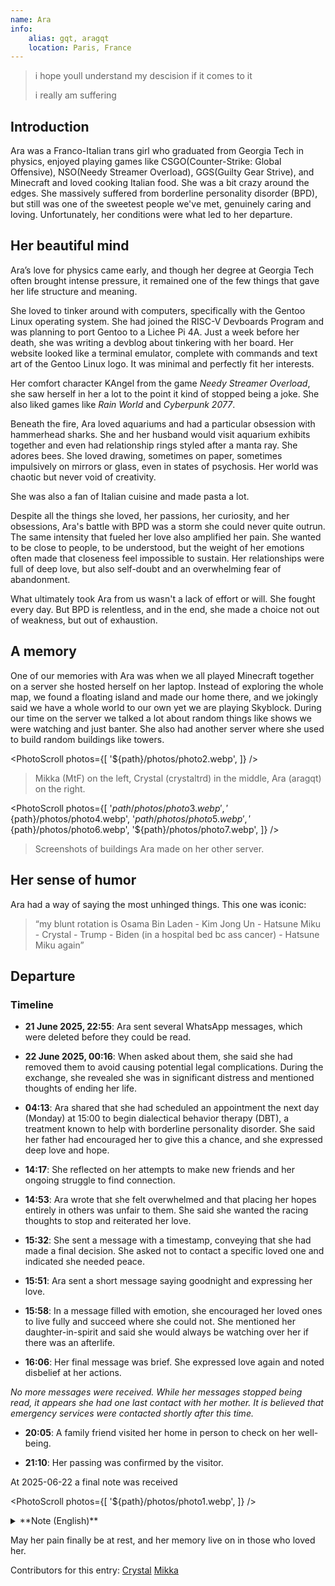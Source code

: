 ```yaml
---
name: Ara
info:
    alias: gqt, aragqt
    location: Paris, France
---
```


<!-- (Original Language: Engish) -->

> i hope youll understand my descision if it comes to it
> 
> i really am suffering

## Introduction

Ara was a Franco-Italian trans girl who graduated from Georgia Tech in physics, enjoyed playing games like CSGO(Counter-Strike: Global Offensive), NSO(Needy Streamer Overload), GGS(Guilty Gear Strive), and Minecraft and loved cooking Italian food. She was a bit crazy around the edges. She massively suffered from borderline personality disorder (BPD), but still was one of the sweetest people we've met, genuinely caring and loving. Unfortunately, her conditions were what led to her departure.

## Her beautiful mind

Ara’s love for physics came early, and though her degree at Georgia Tech often brought intense pressure, it remained one of the few things that gave her life structure and meaning.

She loved to tinker around with computers, specifically with the Gentoo Linux operating system. She had joined the RISC-V Devboards Program and was planning to port Gentoo to a Lichee Pi 4A. Just a week before her death, she was writing a devblog about tinkering with her board. Her website looked like a terminal emulator, complete with commands and text art of the Gentoo Linux logo. It was minimal and perfectly fit her interests.

Her comfort character KAngel from the game *Needy Streamer Overload*, she saw herself in her a lot to the point it kind of stopped being a joke. She also liked games like *Rain World* and *Cyberpunk 2077*.

Beneath the fire, Ara loved aquariums and had a particular obsession with hammerhead sharks. She and her husband would visit aquarium exhibits together and even had relationship rings styled after a manta ray. She adores bees. She loved drawing, sometimes on paper, sometimes impulsively on mirrors or glass, even in states of psychosis. Her world was chaotic but never void of creativity.

She was also a fan of Italian cuisine and made pasta a lot.

Despite all the things she loved, her passions, her curiosity, and her obsessions, Ara's battle with BPD was a storm she could never quite outrun. The same intensity that fueled her love also amplified her pain. She wanted to be close to people, to be understood, but the weight of her emotions often made that closeness feel impossible to sustain. Her relationships were full of deep love, but also self-doubt and an overwhelming fear of abandonment.

What ultimately took Ara from us wasn't a lack of effort or will. She fought every day. But BPD is relentless, and in the end, she made a choice not out of weakness, but out of exhaustion.

## A memory

One of our memories with Ara was when we all played Minecraft together on a server she hosted herself on her laptop. Instead of exploring the whole map, we found a floating island and made our home there, and we jokingly said we have a whole world to our own yet we are playing Skyblock. During our time on the server we talked a lot about random things like shows we were watching and just banter. She also had another server where she used to build random buildings like towers.

<PhotoScroll photos={[
    '${path}/photos/photo2.webp',
]} />

> Mikka (MtF) on the left, Crystal (crystaltrd) in the middle, Ara (aragqt) on the right.

<PhotoScroll photos={[
    '${path}/photos/photo3.webp',
    '${path}/photos/photo4.webp',
    '${path}/photos/photo5.webp',
    '${path}/photos/photo6.webp',
    '${path}/photos/photo7.webp',
]} />

> Screenshots of buildings Ara made on her other server.

## Her sense of humor

Ara had a way of saying the most unhinged things. This one was iconic:

> “my blunt rotation is Osama Bin Laden - Kim Jong Un - Hatsune Miku - Crystal - Trump - Biden (in a hospital bed bc ass cancer) - Hatsune Miku again”

## Departure

### Timeline

- **21 June 2025, 22:55**: Ara sent several WhatsApp messages, which were deleted before they could be read.

- **22 June 2025, 00:16**: When asked about them, she said she had removed them to avoid causing potential legal complications. During the exchange, she revealed she was in significant distress and mentioned thoughts of ending her life.

- **04:13**: Ara shared that she had scheduled an appointment the next day (Monday) at 15:00 to begin dialectical behavior therapy (DBT), a treatment known to help with borderline personality disorder. She said her father had encouraged her to give this a chance, and she expressed deep love and hope.

- **14:17**: She reflected on her attempts to make new friends and her ongoing struggle to find connection.

- **14:53**: Ara wrote that she felt overwhelmed and that placing her hopes entirely in others was unfair to them. She said she wanted the racing thoughts to stop and reiterated her love.

- **15:32**: She sent a message with a timestamp, conveying that she had made a final decision. She asked not to contact a specific loved one and indicated she needed peace.

- **15:51**: Ara sent a short message saying goodnight and expressing her love.

- **15:58**: In a message filled with emotion, she encouraged her loved ones to live fully and succeed where she could not. She mentioned her daughter-in-spirit and said she would always be watching over her if there was an afterlife.

- **16:06**: Her final message was brief. She expressed love again and noted disbelief at her actions.

*No more messages were received. While her messages stopped being read, it appears she had one last contact with her mother. It is believed that emergency services were contacted shortly after this time.*

- **20:05**: A family friend visited her home in person to check on her well-being.

- **21:10**: Her passing was confirmed by the visitor.

At 2025-06-22 a final note was received

<PhotoScroll photos={[
    '${path}/photos/photo1.webp',
]} />

<details>
<summary>**Note (English)**</summary>

> I don't give a fuck what you label me as
> 
> I just can't keep living like this
> 
> Literally can't. Thoughts racing through my head all the time, tried every med, no therapy has helped nor will help.
> 
> Hope you respect my decision. I've gotten my degree. It's all I ever wanted and I finally have it.
> 
> My brain is too fucking rotten to do anything further than that. I have peaked in a world that is very clearly going to shit.
> 
> Friends understandably distance themselves from me (and admit it), because it's just too much negativity and heavy shit all the time.
> 
> But that's besides the point.
> 
> It is nice for everything to finally be over, not stressing about anything, no more paranoia, no more stalking pieces of shit to worry about, no more needing to put effort into anything, no more need to feel like the fucking parasitic scum of the earth. Either that or I become a corporate wageslave.
> 
> It's clearer and clearer that humanity is evil by nature. Fuck, I could write entire books about it. But my star has faded and I just can't think clearly anymore. Yes, I've tried all possible meds over the years, and no, none of them helped. I'm just finishing something I started back in 2019.
> 
> Could spend the rest of my days making schizo art, or cutting myself just to feel real (BUT N0000000 YOU DON'T KNOW WHAT IT MEANS TO EXPERIENCE DEREALIZATION - fucking psychologist ive been seeing). At least my insides look real. Strange to try to get rid of my only coping mechanism just to replace it with nothing that just quite works.
> 
> This is becoming a schizobabble but goodbye to everyone I love. To my mom for supporting me all this way, to my dad for doing whatever he could to fight my literal mental demons (yes I literally hallucinated them), to my doctors trying to find any appropriate treatment for me, to all my friends at Georgia Tech for being there for me, to the professors who believed in me and gave me all the chances in the world, and most of all Jordan, my loving husband, and Crystal, my beautiful daughter-in-spirit, for having always been there for me.
> 
> Always. I'm sorry to disappoint all of you. But there really was no other way. Didn't wanna wait for some voodoo therapy to work or to be involuntarily committed again and lose control. So while I am still in control, I love you all. Thank you for everything.
> 
> Ara

</details>

May her pain finally be at rest, and her memory live on in those who loved her.

Contributors for this entry:
[Crystal](https://github.com/Crystaltrd)
[Mikka](https://github.com/cvyl)
